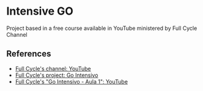 # Intensive GO

Project based in a free course available in YouTube ministered by Full Cycle Channel

## References
- [Full Cycle's channel: YouTube](https://www.youtube.com/@FullCycle)
- [Full Cycle's project: Go Intensivo](https://github.com/devfullcycle/gointensivo)
- [Full Cycle's "Go Intensivo - Aula 1": YouTube](https://www.youtube.com/watch?v=rzDF3xkI5_w&ab_channel=FullCycle)